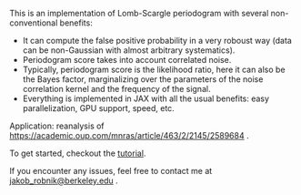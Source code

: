 This is an implementation of Lomb-Scargle periodogram with several non-conventional benefits:

- It can compute the false positive probability in a very roboust way (data can be non-Gaussian with almost arbitrary systematics).
- Periodogram score takes into account correlated noise.
- Typically, periodogram score is the likelihood ratio, here it can also be the Bayes factor, marginalizing over the parameters of the noise correlation kernel and the frequency of the signal.
- Everything is implemented in JAX with all the usual benefits: easy parallelization, GPU support, speed, etc.

Application:
reanalysis of https://academic.oup.com/mnras/article/463/2/2145/2589684 .

To get started, checkout the [tutorial](tutorial.ipynb).

If you encounter any issues, feel free to contact me at jakob_robnik@berkeley.edu .
